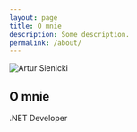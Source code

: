 ```yaml
---
layout: page
title: O mnie
description: Some description.
permalink: /about/
---
```


<img itemprop="image" class="img-rounded" src="https://s.gravatar.com/avatar/6624e3c95cb01670937c9e33d24eddb0?s=200" alt="Artur Sienicki">

## O mnie

.NET Developer
